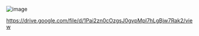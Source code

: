 ![image](https://github.com/user-attachments/assets/0ca8d24a-57f1-4b21-a250-b27d81690da1)

https://drive.google.com/file/d/1Pai2zn0cOzgsJ0gvpMpI7hLgBjw7Rak2/view
